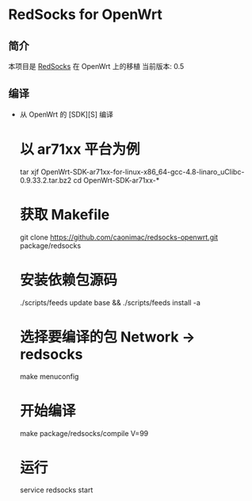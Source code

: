 RedSocks for OpenWrt
===

简介
---

本项目是 <a href="https://github.com/darkk/redsocks">RedSocks</a> 在 OpenWrt 上的移植
 当前版本: 0.5
  

编译
---

 - 从 OpenWrt 的 [SDK][S] 编译  

  
   # 以 ar71xx 平台为例
   tar xjf OpenWrt-SDK-ar71xx-for-linux-x86_64-gcc-4.8-linaro_uClibc-0.9.33.2.tar.bz2
   cd OpenWrt-SDK-ar71xx-*
   # 获取 Makefile
   git clone https://github.com/caonimac/redsocks-openwrt.git package/redsocks
   # 安装依赖包源码
   ./scripts/feeds update base && ./scripts/feeds install -a
   # 选择要编译的包 Network -> redsocks
   make menuconfig
   # 开始编译
   make package/redsocks/compile V=99
   # 运行
   service redsocks start
